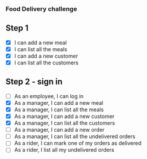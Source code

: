### Food Delivery challenge

## Step 1 
- [X] I can add a new meal
- [X] I can list all the meals
- [X] I can add a new customer
- [X] I can list all the customers

## Step 2 - sign in
- [ ] As an employee, I can log in
- [X] As a manager, I can add a new meal
- [X] As a manager, I can list all the meals
- [X] As a manager, I can add a new customer
- [X] As a manager, I can list all the customers
- [ ] As a manager, I can add a new order
- [ ] As a manager, I can list all the undelivered orders
- [ ] As a rider, I can mark one of my orders as delivered
- [ ] As a rider, I list all my undelivered orders
